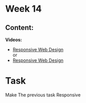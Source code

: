 # Week 14

## Content:


 **Videos:**
- [Responsive Web Design](https://youtu.be/g1LDcbIcqgQ?si=GOcFukhgIxJwZ8yH)<br>or<br>
- [Responsive Web Design](https://www.youtube.com/watch?v=gwiX0oASlEw)



# Task
Make The previous task Responsive

